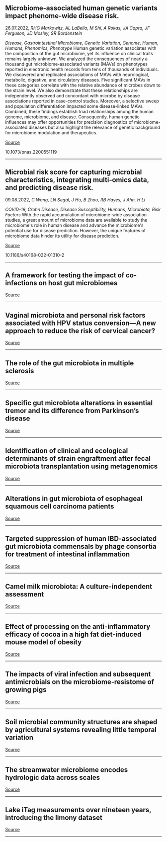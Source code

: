 ## Microbiome-associated human genetic variants impact phenome-wide disease risk.
 26.07.2022, _RHG Markowitz, AL LaBella, M Shi, A Rokas, JA Capra, JF Ferguson, JD Mosley, SR Bordenstein_


_Disease, Gastrointestinal Microbiome, Genetic Variation, Genome, Human, Humans, Phenomics, Phenotype_
Human genetic variation associates with the composition of the gut microbiome, yet its influence on clinical traits remains largely unknown. We analyzed the consequences of nearly a thousand gut microbiome-associated variants (MAVs) on phenotypes reported in electronic health records from tens of thousands of individuals. We discovered and replicated associations of MAVs with neurological, metabolic, digestive, and circulatory diseases. Five significant MAVs in these categories correlate with the relative abundance of microbes down to the strain level. We also demonstrate that these relationships are independently observed and concordant with microbe by disease associations reported in case-control studies. Moreover, a selective sweep and population differentiation impacted some disease-linked MAVs. Combined, these findings establish triad relationships among the human genome, microbiome, and disease. Consequently, human genetic influences may offer opportunities for precision diagnostics of microbiome-associated diseases but also highlight the relevance of genetic background for microbiome modulation and therapeutics.

[Source](https://www.pnas.org/doi/full/10.1073/pnas.2200551119)

10.1073/pnas.2200551119

---

## Microbial risk score for capturing microbial characteristics, integrating multi-omics data, and predicting disease risk.
 09.08.2022, _C Wang, LN Segal, J Hu, B Zhou, RB Hayes, J Ahn, H Li_


_COVID-19, Crohn Disease, Disease Susceptibility, Humans, Microbiota, Risk Factors_
With the rapid accumulation of microbiome-wide association studies, a great amount of microbiome data are available to study the microbiome's role in human disease and advance the microbiome's potential use for disease prediction. However, the unique features of microbiome data hinder its utility for disease prediction.

[Source](https://microbiomejournal.biomedcentral.com/articles/10.1186/s40168-022-01310-2)

10.1186/s40168-022-01310-2

---

## A framework for testing the impact of co-infections on host gut microbiomes

[Source](https://animalmicrobiome.biomedcentral.com/articles/10.1186/s42523-022-00198-5)

---

## Vaginal microbiota and personal risk factors associated with HPV status conversion—A new approach to reduce the risk of cervical cancer?

[Source](https://journals.plos.org/plosone/article?id=10.1371/journal.pone.0270521)

---

## The role of the gut microbiota in multiple sclerosis

[Source](https://www.nature.com/articles/s41582-022-00697-8)

---

## Specific gut microbiota alterations in essential tremor and its difference from Parkinson’s disease

[Source](https://www.nature.com/articles/s41531-022-00359-y)

---

## Identification of clinical and ecological determinants of strain engraftment after fecal microbiota transplantation using metagenomics

[Source](https://www.sciencedirect.com/science/article/pii/S2666379122002543)

---

## Alterations in gut microbiota of esophageal squamous cell carcinoma patients

[Source](https://onlinelibrary.wiley.com/doi/full/10.1111/jgh.15941)

---

## Targeted suppression of human IBD-associated gut microbiota commensals by phage consortia for treatment of intestinal inflammation

[Source](https://www.sciencedirect.com/science/article/pii/S0092867422008509)

---

## Camel milk microbiota: A culture-independent assessment

[Source](https://www.sciencedirect.com/science/article/abs/pii/S0963996922006871?)

---

## Effect of processing on the anti-inflammatory efficacy of cocoa in a high fat diet-induced mouse model of obesity

[Source](https://www.sciencedirect.com/science/article/abs/pii/S0955286322001851)

---

## The impacts of viral infection and subsequent antimicrobials on the microbiome-resistome of growing pigs

[Source](https://microbiomejournal.biomedcentral.com/articles/10.1186/s40168-022-01312-0)

---

## Soil microbial community structures are shaped by agricultural systems revealing little temporal variation

[Source](https://www.sciencedirect.com/science/article/pii/S0013935122012427)

---

## The streamwater microbiome encodes hydrologic data across scales

[Source](https://www.sciencedirect.com/science/article/pii/S0048969722050100)

---

## Lake iTag measurements over nineteen years, introducing the limony dataset

[Source](https://www.biorxiv.org/content/10.1101/2022.08.04.502869v1.abstract)

---

